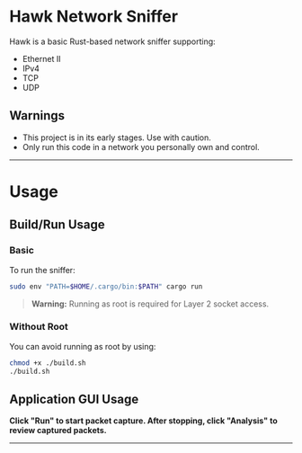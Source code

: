 # Hawk Network Sniffer

Hawk is a basic Rust-based network sniffer supporting:

- Ethernet II
- IPv4
- TCP
- UDP

## Warnings

- This project is in its early stages. Use with caution.
- Only run this code in a network you personally own and control.

---

# Usage

## Build/Run Usage

### Basic

To run the sniffer:

```bash
sudo env "PATH=$HOME/.cargo/bin:$PATH" cargo run
```

> **Warning:** Running as root is required for Layer 2 socket access.

### Without Root

You can avoid running as root by using:

```bash
chmod +x ./build.sh
./build.sh
```

## Application GUI Usage

**Click "Run" to start packet capture. After stopping, click "Analysis" to review captured packets.**

---